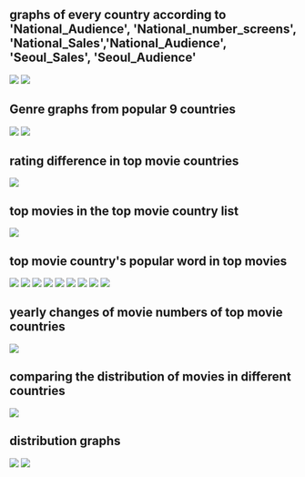 
## graphs of every country according to 'National_Audience', 'National_number_screens', 'National_Sales','National_Audience', 'Seoul_Sales', 'Seoul_Audience' 
![](graph/daniel_1_1.png )
![](graph/daniel_1_2.png )

## Genre graphs from popular 9 countries
![](graph/daniel_2_1.png )
![](graph/daniel_2_2.png )

## rating difference in top movie countries 
![](graph/daniel_3_1.png )

## top movies in the top movie country list
![](graph/daniel_4_1.png )
## top movie country's popular word in top movies

![](graph/wordcloud_%EB%8F%85%EC%9D%BC.png )
![](graph/wordcloud_%EB%AF%B8%EA%B5%AD.png )
![](graph/wordcloud_%EC%98%81%EA%B5%AD.png )
![](graph/wordcloud_%EC%9D%B4%ED%83%88%EB%A6%AC%EC%95%84.png )
![](graph/wordcloud_%EC%9D%BC%EB%B3%B8.png )
![](graph/wordcloud_%EC%A4%91%EA%B5%AD.png )
![](graph/wordcloud_%ED%94%84%EB%9E%91%EC%8A%A4.png )
![](graph/wordcloud_%ED%95%9C%EA%B5%AD.png )
![](graph/wordcloud_%ED%99%8D%EC%BD%A9.png )

## yearly changes of movie numbers of top movie countries 


![](graph/daniel_5_1.png )
## comparing the distribution of movies in different countries
![](graph/daniel_6_1.png )


## distribution graphs
![](graph/daniel_7_1.png )
![](graph/daniel_7_2.png )
